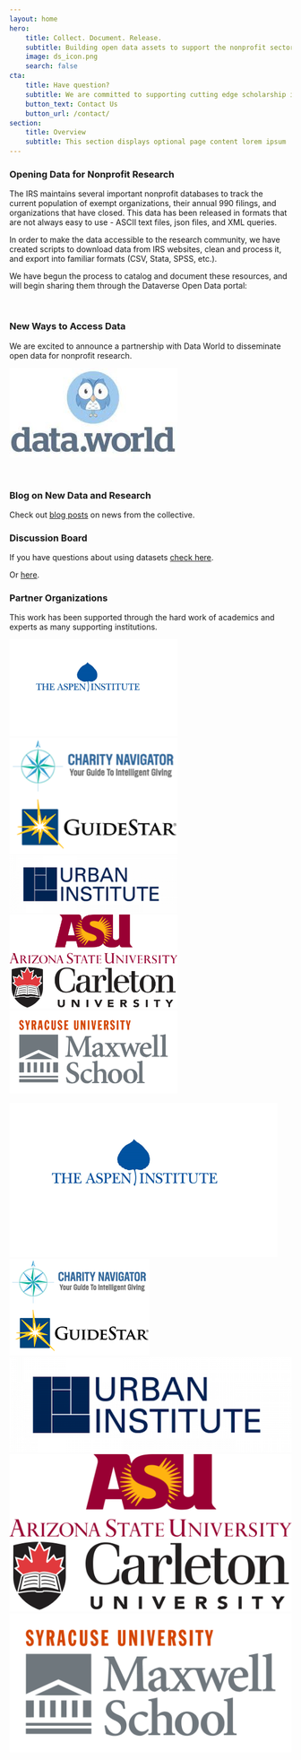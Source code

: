 ```yaml
---
layout: home
hero:
    title: Collect. Document. Release. 
    subtitle: Building open data assets to support the nonprofit sector.
    image: ds_icon.png
    search: false
cta:
    title: Have question?
    subtitle: We are committed to supporting cutting edge scholarship in the nonprofit sector
    button_text: Contact Us   
    button_url: /contact/  
section:
    title: Overview
    subtitle: This section displays optional page content lorem ipsum
---
```



### Opening Data for Nonprofit Research

The IRS maintains several important nonprofit databases to track the current population of exempt organizations, their annual 990 filings, and organizations that have closed. This data has been released in formats that are not always easy to use - ASCII text files, json files, and XML queries. 

In order to make the data accessible to the research community, we have created scripts to download data from IRS websites, clean and process it, and export into familiar formats (CSV, Stata, SPSS, etc.).

We have begun the process to catalog and document these resources, and will begin sharing them through the Dataverse Open Data portal:

<br>

### New Ways to Access Data

We are excited to announce a partnership with Data World to disseminate open data for nonprofit research.

![](./assets/posts/dataworld.jpg)

<br>

### Blog on New Data and Research

Check out [blog posts](/news/) on news from the collective.


### Discussion Board

If you have questions about using datasets [check here](q_and_a.md).

Or [here](test.html).


### Partner Organizations

This work has been supported through the hard work of academics and experts as many supporting institutions.

<img src="/assets/posts/The-Aspen-Institute.png" width="300">
<img src="/assets/posts/charity-navigator-and-guidestar-logos.png" width="300">
<img src="/assets/posts/Urban_Institute-LOGO.png" width="300">
<img src="/assets/posts/Arizona_State_University.png" width="300">
<img src="/assets/posts/Carleton-University.png" width="300">
<img src="/assets/posts/maxwell_logo.png" width="300">

![](./assets/posts/The-Aspen-Institute.png)
![](./assets/posts/charity-navigator-and-guidestar-logos.png)
![](./assets/posts/Urban_Institute-LOGO.png)
![](./assets/posts/Arizona_State_University.png)
![](./assets/posts/Carleton-University.png)
![](./assets/posts/maxwell_logo.png)

